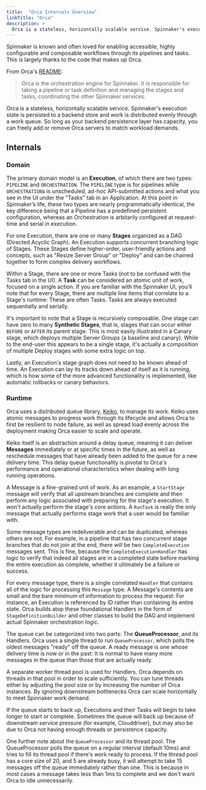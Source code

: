 ```yaml
---
title:  "Orca Internals Overview"
linkTitle: "Orca"
description: >
  Orca is a stateless, horizontally scalable service. Spinnaker's execution state is persisted to a backend store and work is distributed evenly through a work queue.
---
```


Spinnaker is known and often loved for enabling accessible, highly configurable and composable workflows through its pipelines and tasks. This is largely thanks to the code that makes up Orca.

From Orca's [README](https://github.com/spinnaker/orca/blob/master/README.md):

> Orca is the orchestration engine for Spinnaker. It is responsible for taking a pipeline or task definition and managing the stages and tasks, coordinating the other Spinnaker services.

Orca is a stateless, horizontally scalable service. Spinnaker's execution state is persisted to a backend store and work is distributed evenly through a work queue. So long as your backend persistence layer has capacity, you can freely add or remove Orca servers to match workload demands.

## Internals

### Domain

The primary domain model is an **Execution**, of which there are two types: `PIPELINE` and `ORCHESTRATION`. The `PIPELINE` type is for pipelines while `ORCHESTRATION`s is unscheduled, ad-hoc API-submitted actions and what you see in the UI under the "Tasks" tab in an Application. At this point in Spinnaker’s life, these two types are nearly programmatically identical, the key difference being that a Pipeline has a predefined persistent configuration, whereas an Orchestration is arbitarily configured at request-time and serial in execution.

For one Execution, there are one or many **Stages** organized as a DAG (Directed Acyclic Graph). An Execution supports concurrent branching logic of Stages. These Stages define higher-order, user-friendly actions and concepts, such as "Resize Server Group" or "Deploy" and can be chained together to form complex delivery workflows.

Within a Stage, there are one or more Tasks (not to be confused with the Tasks tab in the UI). A **Task** can be considered an atomic unit of work, focused on a single action. If you are familiar with the Spinnaker UI, you'll note that for every Stage, there are multiple line items that correlate to a Stage's runtime: These are often Tasks. Tasks are always executed sequentially and serially.

It's important to note that a Stage is recursively composable. One stage can have zero to many **Synthetic Stages**, that is, stages that can occur either `BEFORE` or `AFTER` its parent stage. This is most easily illustrated in a Canary stage, which deploys multiple Server Groups (a baseline and canary). While to the end-user this appears to be a single stage, it's actually a composition of multiple Deploy stages with some extra logic on top.

Lastly, an Execution's stage graph does not need to be known ahead of time. An Execution can lay its tracks down ahead of itself as it is running, which is how some of the more advanced functionality is implemented, like automatic rollbacks or canary behaviors.

### Runtime

Orca uses a distributed queue library, [Keiko](http://github.com/spinnaker/keiko), to manage its work. Keiko uses atomic messages to progress work through its lifecycle and allows Orca to first be resilient to node failure, as well as spread load evenly across the deployment making Orca easier to scale and operate.

Keiko itself is an abstraction around a delay queue, meaning it can deliver **Messages** immediately or at specific times in the future, as well as reschedule messages that have already been added to the queue for a new delivery time. This delay queue functionality is pivotal to Orca's performance and operational characteristics when dealing with long running operations.

A Message is a fine-grained unit of work. As an example, a `StartStage` message will verify that all upstream branches are complete and then perform any logic associated with preparing for the stage's execution. It won't actually perform the stage's core actions. A `RunTask` is really the only message that actually performs stage work that a user would be familiar with.

Some message types are redeliverable and can be duplicated, whereas others are not. For example, in a pipeline that has two concurrent stage branches that do not join at the end, there will be two `CompleteExecution` messages sent. This is fine, because the `CompleteExecutionHandler` has logic to verify that indeed all stages are in a completed state before marking the entire execution as complete, whether it ultimately be a failure or success.

For every message type, there is a single correlated `Handler` that contains all of the logic for processing this `Message` type. A Message's contents are small and the bare minimum of information to process the request: For instance, an Execution is referenced by ID rather than containing its entire state. Orca builds atop these foundational Handlers in the form of `StageDefinitionBuilder` and other classes to build the DAG and implement actual Spinnaker orchestration logic.

The queue can be categorized into two parts: The **QueueProcessor**, and its Handlers. Orca uses a single thread to run `QueueProcessor`, which polls the oldest messages "ready" off the queue. A ready message is one whose delivery time is now or in the past: It is normal to have many more messages in the queue than those that are actually ready.

A separate worker thread pool is used for Handlers. Orca depends on threads in that pool in order to scale sufficiently. You can tune threads either by adjusting the pool size or by increasing the number of Orca instances. By ignoring downstream bottlenecks Orca can scale horizontally to meet Spinnaker work demand.

If the queue starts to back up, Executions and their Tasks will begin to take longer to start or complete. Sometimes the queue will back up because of downstream service pressure (for example, Clouddriver), but may also be due to Orca not having enough threads or persistence capacity.

One further note about the `QueueProcessor` and its thread pool. The QueueProcessor polls the queue on a regular interval (default 10ms) and tries to fill its thread pool if there's work ready to process. If the thread pool has a core size of 20, and 5 are already busy, it will attempt to take 15 messages off the queue immediately rather than one. This is because in most cases a message takes less than 1ms to complete and we don't want Orca to idle unnecessarily.
